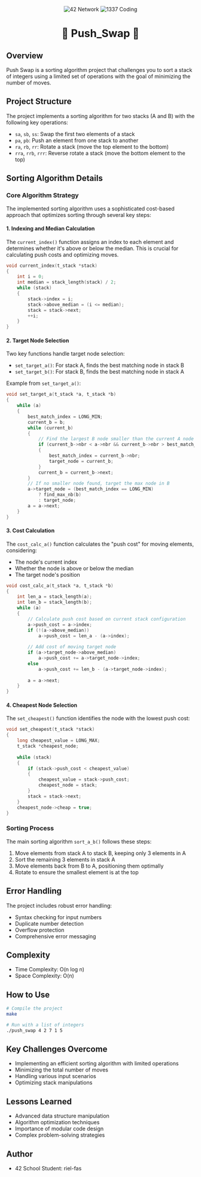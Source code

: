 <p align="center"> 
<img src="https://img.shields.io/badge/42-Network-black?style=for-the-badge&logo=data:image/png;base64,iVBORw0KGgoAAAANSUhEUgAAABAAAAAQCAYAAAAf8/9hAAAACXBIWXMAAAsTAAALEwEAmpwYAAABiElEQVQ4y2NgGFQggv//CSgoKCgqKioqKSkpKSkpffz48f///f8P0tjR0VHe3t5e29zcXNLc3FzS2NhY0tDQUNLQ0FDS1NRc0traurS1tXVpW1vb0tbW1qVtbW1L29vbl7a3ty9tb29f2tHRsbSjo2Npe3v70s7OzqWdnZ1LBwYGlw4ODi4dGhpaOjQ0tHRkZGTp6Ojo0rGxsaVjY2NLx8fHl46Pjy8dHx9fOjExsXRycnLpzMzM0llg8D8K//37R/Dv3z+Cv3//Evz//5/g+/cfBP/+/Sf4/v0nwe/fvwm+ff9F8OfPX4Kf\n P34T/Pz5i+Dnz98Ev3//Ifj9+y/Bn/2/gAr+ATX+hCr+AVWAqQAW+APU8Aeo4R9Qw19QDf+BGv4BNfwDavgH1PAPqOEfUMM/oIZ/QA3/gBr+ATX8A2r4B9TwD6jhH1DDH6CGf0AN/4Aa/gE1/ANq+AfU8A+o4R9Qwz+ghn9ADf+AGv4BNfwDavgH1PAPqOEfUMM/oIZ/QA3/gBoYAABhKkjR0SIEzwAAAABJRU5ErkJggg==" alt="42 Network"> 
<img src="https://img.shields.io/badge/1337-Coding-green?style=for-the-badge&logo=data:image/png;base64,iVBORw0KGgoAAAANSUhEUgAAABAAAAAQCAYAAAAf8/9hAAAACXBIWXMAAAsTAAALEwEAmpwYAAABiElEQVQ4y2NgGFQggv//CSgoKCgqKioqKSkpKSkpffz48f///f8P0tjR0VHe3t5e29zcXNLc3FzS2NhY0tDQUNLQ0FDS1NRc0traurS1tXVpW1vb0tbW1qVtbW1L29vbl7a3ty9tb29f2tHRsbSjo2Npe3v70s7OzqWdnZ1LBwYGlw4ODi4dGhpaOjQ0tHRkZGTp6Ojo0rGxsaVjY2NLx8fHl46Pjy8dHx9fOjExsXRycnLpzMzM0llg8D8K//37R/Dv3z+Cv3//Evz//5/g+/cfBP/+/Sf4/v0nwe/fvwm+ff9F8OfPX4Kf\n P34T/Pz5i+Dnz98Ev3//Ifj9+y/Bn/2/gAr+ATX+hCr+AVWAqQAW+APU8Aeo4R9Qw19QDf+BGv4BNfwDavgH1PAPqOEfUMM/oIZ/QA3/gBr+ATX8A2r4B9TwD6jhH1DDH6CGf0AN/4Aa/gE1/ANq+AfU8A+o4R9Qwz+ghn9ADf+AGv4BNfwDavgH1PAPqOEfUMM/oIZ/QA3/gBoYAABhKkjR0SIEzwAAAABJRU5ErkJggg==" alt="1337 Coding"> 
</p> 
<h1 align="center">🚀 Push_Swap 🚀</h1> 


## Overview
Push Swap is a sorting algorithm project that challenges you to sort a stack of integers using a limited set of operations with the goal of minimizing the number of moves.

## Project Structure
The project implements a sorting algorithm for two stacks (A and B) with the following key operations:
- `sa`, `sb`, `ss`: Swap the first two elements of a stack
- `pa`, `pb`: Push an element from one stack to another
- `ra`, `rb`, `rr`: Rotate a stack (move the top element to the bottom)
- `rra`, `rrb`, `rrr`: Reverse rotate a stack (move the bottom element to the top)

## Sorting Algorithm Details

### Core Algorithm Strategy
The implemented sorting algorithm uses a sophisticated cost-based approach that optimizes sorting through several key steps:

#### 1. Indexing and Median Calculation
The `current_index()` function assigns an index to each element and determines whether it's above or below the median. This is crucial for calculating push costs and optimizing moves.

```c
void current_index(t_stack *stack)
{
    int i = 0;
    int median = stack_length(stack) / 2;
    while (stack)
    {
        stack->index = i;
        stack->above_median = (i <= median);
        stack = stack->next;
        ++i;
    }
}
```

#### 2. Target Node Selection
Two key functions handle target node selection:
- `set_target_a()`: For stack A, finds the best matching node in stack B
- `set_target_b()`: For stack B, finds the best matching node in stack A

Example from `set_target_a()`:
```c
void set_target_a(t_stack *a, t_stack *b)
{
    while (a)
    {
        best_match_index = LONG_MIN;
        current_b = b;
        while (current_b)
        {
            // Find the largest B node smaller than the current A node
            if (current_b->nbr < a->nbr && current_b->nbr > best_match_index)
            {
                best_match_index = current_b->nbr;
                target_node = current_b;
            }
            current_b = current_b->next;
        }
        // If no smaller node found, target the max node in B
        a->target_node = (best_match_index == LONG_MIN) 
            ? find_max_nb(b) 
            : target_node;
        a = a->next;
    }
}
```

#### 3. Cost Calculation
The `cost_calc_a()` function calculates the "push cost" for moving elements, considering:
- The node's current index
- Whether the node is above or below the median
- The target node's position

```c
void cost_calc_a(t_stack *a, t_stack *b)
{
    int len_a = stack_length(a);
    int len_b = stack_length(b);
    while (a)
    {
        // Calculate push cost based on current stack configuration
        a->push_cost = a->index;
        if (!(a->above_median))
            a->push_cost = len_a - (a->index);
        
        // Add cost of moving target node
        if (a->target_node->above_median)
            a->push_cost += a->target_node->index;
        else
            a->push_cost += len_b - (a->target_node->index);
        
        a = a->next;
    }
}
```

#### 4. Cheapest Node Selection
The `set_cheapest()` function identifies the node with the lowest push cost:

```c
void set_cheapest(t_stack *stack)
{
    long cheapest_value = LONG_MAX;
    t_stack *cheapest_node;
    
    while (stack)
    {
        if (stack->push_cost < cheapest_value)
        {
            cheapest_value = stack->push_cost;
            cheapest_node = stack;
        }
        stack = stack->next;
    }
    cheapest_node->cheap = true;
}
```

### Sorting Process
The main sorting algorithm `sort_a_b()` follows these steps:
1. Move elements from stack A to stack B, keeping only 3 elements in A
2. Sort the remaining 3 elements in stack A
3. Move elements back from B to A, positioning them optimally
4. Rotate to ensure the smallest element is at the top

## Error Handling
The project includes robust error handling:
- Syntax checking for input numbers
- Duplicate number detection
- Overflow protection
- Comprehensive error messaging

## Complexity
- Time Complexity: O(n log n)
- Space Complexity: O(n)

## How to Use
```bash
# Compile the project
make

# Run with a list of integers
./push_swap 4 2 7 1 5
```

## Key Challenges Overcome
- Implementing an efficient sorting algorithm with limited operations
- Minimizing the total number of moves
- Handling various input scenarios
- Optimizing stack manipulations

## Lessons Learned
- Advanced data structure manipulation
- Algorithm optimization techniques
- Importance of modular code design
- Complex problem-solving strategies

## Author
- 42 School Student: riel-fas
